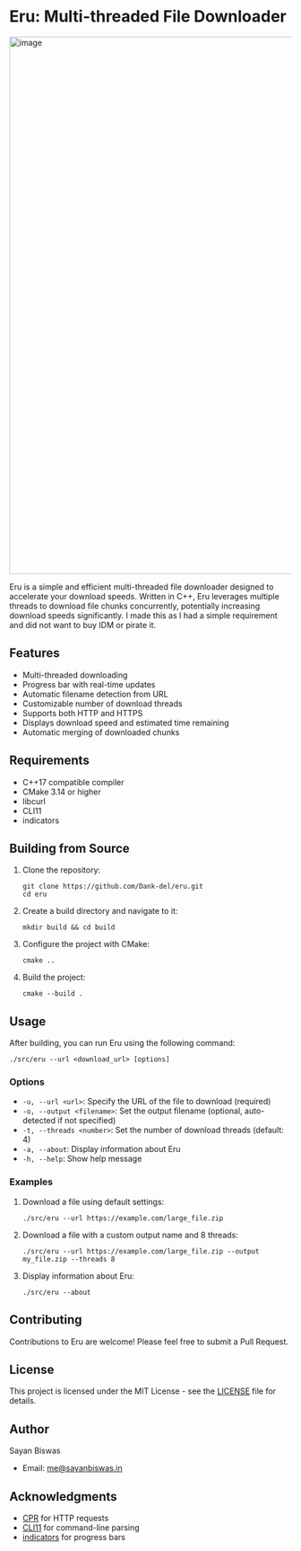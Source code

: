 # Eru: Multi-threaded File Downloader
<img width="957" alt="image" src="https://github.com/user-attachments/assets/98f77b00-3c82-43f9-bfe9-1dd2ba7d6ebf">

Eru is a simple and efficient multi-threaded file downloader designed to accelerate your download speeds. Written in C++, Eru leverages multiple threads to download file chunks concurrently, potentially increasing download speeds significantly. I made this as I had a simple requirement and did not want to buy IDM or pirate it.

## Features

- Multi-threaded downloading
- Progress bar with real-time updates
- Automatic filename detection from URL
- Customizable number of download threads
- Supports both HTTP and HTTPS
- Displays download speed and estimated time remaining
- Automatic merging of downloaded chunks

## Requirements

- C++17 compatible compiler
- CMake 3.14 or higher
- libcurl
- CLI11
- indicators

## Building from Source

1. Clone the repository:
   ```
   git clone https://github.com/Dank-del/eru.git
   cd eru
   ```

2. Create a build directory and navigate to it:
   ```
   mkdir build && cd build
   ```

3. Configure the project with CMake:
   ```
   cmake ..
   ```

4. Build the project:
   ```
   cmake --build .
   ```

## Usage

After building, you can run Eru using the following command:

```
./src/eru --url <download_url> [options]
```

### Options

- `-u, --url <url>`: Specify the URL of the file to download (required)
- `-o, --output <filename>`: Set the output filename (optional, auto-detected if not specified)
- `-t, --threads <number>`: Set the number of download threads (default: 4)
- `-a, --about`: Display information about Eru
- `-h, --help`: Show help message

### Examples

1. Download a file using default settings:
   ```
   ./src/eru --url https://example.com/large_file.zip
   ```

2. Download a file with a custom output name and 8 threads:
   ```
   ./src/eru --url https://example.com/large_file.zip --output my_file.zip --threads 8
   ```

3. Display information about Eru:
   ```
   ./src/eru --about
   ```

## Contributing

Contributions to Eru are welcome! Please feel free to submit a Pull Request.

## License

This project is licensed under the MIT License - see the [LICENSE](LICENSE) file for details.

## Author

Sayan Biswas
- Email: me@sayanbiswas.in

## Acknowledgments

- [CPR](https://github.com/libcpr/cpr) for HTTP requests
- [CLI11](https://github.com/CLIUtils/CLI11) for command-line parsing
- [indicators](https://github.com/p-ranav/indicators) for progress bars
